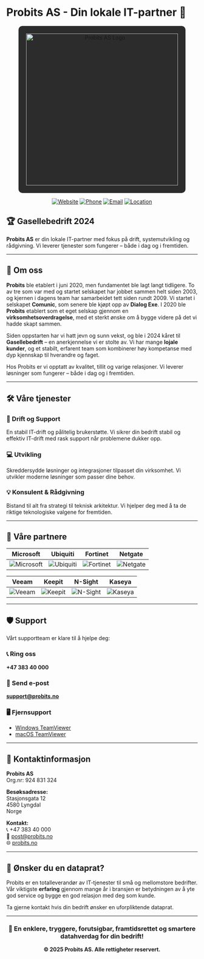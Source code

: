# Probits AS - Din lokale IT-partner 🚀

<div align="center">
  <img src="https://probits.no/pb-logo-full_white_orange.svg" alt="Probits AS Logo" width="400" style="background: #2c2c2c; padding: 20px; border-radius: 10px;">
</div>

<div align="center">
  
[![Website](https://img.shields.io/badge/Website-probits.no-orange?style=for-the-badge&logo=firefox&logoColor=white)](https://probits.no)
[![Phone](https://img.shields.io/badge/Ring_oss-+47_383_40_000-green?style=for-the-badge&logo=phone&logoColor=white)](tel:+4738340000)
[![Email](https://img.shields.io/badge/Email-post@probits.no-blue?style=for-the-badge&logo=gmail&logoColor=white)](mailto:post@probits.no)
[![Location](https://img.shields.io/badge/Lyngdal-Norge-red?style=for-the-badge&logo=googlemaps&logoColor=white)](https://maps.google.com/?q=Stasjonsgata+12,+4580+Lyngdal)

</div>

## 🏆 Gasellebedrift 2024

**Probits AS** er din lokale IT-partner med fokus på drift, systemutvikling og rådgivning. Vi leverer tjenester som fungerer – både i dag og i fremtiden.

---

## 🎯 Om oss

**Probits** ble etablert i juni 2020, men fundamentet ble lagt langt tidligere. To av tre som var med og startet selskapet har jobbet sammen helt siden 2003, og kjernen i dagens team har samarbeidet tett siden rundt 2009. Vi startet i selskapet **Comunic**, som senere ble kjøpt opp av **Dialog Exe**. I 2020 ble **Probits** etablert som et eget selskap gjennom en **virksomhetsoverdragelse**, med et sterkt ønske om å bygge videre på det vi hadde skapt sammen.

Siden oppstarten har vi hatt jevn og sunn vekst, og ble i 2024 kåret til **Gasellebedrift** – en anerkjennelse vi er stolte av. Vi har mange **lojale kunder**, og et stabilt, erfarent team som kombinerer høy kompetanse med dyp kjennskap til hverandre og faget.

Hos Probits er vi opptatt av kvalitet, tillit og varige relasjoner. Vi leverer løsninger som fungerer – både i dag og i fremtiden.

---

## 🛠️ Våre tjenester

### 🔧 Drift og Support
En stabil IT-drift og pålitelig brukerstøtte. Vi sikrer din bedrift stabil og effektiv IT-drift med rask support når problemene dukker opp.

### 💻 Utvikling
Skreddersydde løsninger og integrasjoner tilpasset din virksomhet. Vi utvikler moderne løsninger som passer dine behov.

### 💡 Konsulent & Rådgivning
Bistand til alt fra strategi til teknisk arkitektur. Vi hjelper deg med å ta de riktige teknologiske valgene for fremtiden.

---

## 🤝 Våre partnere

<div align="center">

| Microsoft | Ubiquiti | Fortinet | Netgate |
|:---------:|:--------:|:--------:|:-------:|
| ![Microsoft](https://img.shields.io/badge/Microsoft-0078D4?style=for-the-badge&logo=microsoft&logoColor=white) | ![Ubiquiti](https://img.shields.io/badge/Ubiquiti-0559C9?style=for-the-badge&logo=ubiquiti&logoColor=white) | ![Fortinet](https://img.shields.io/badge/Fortinet-EE3124?style=for-the-badge&logo=fortinet&logoColor=white) | ![Netgate](https://img.shields.io/badge/Netgate-212121?style=for-the-badge&logo=pfsense&logoColor=white) |

| Veeam | Keepit | N-Sight | Kaseya |
|:-----:|:------:|:-------:|:------:|
| ![Veeam](https://img.shields.io/badge/Veeam-00B336?style=for-the-badge&logo=veeam&logoColor=white) | ![Keepit](https://img.shields.io/badge/Keepit-4285F4?style=for-the-badge&logo=google-cloud&logoColor=white) | ![N-Sight](https://img.shields.io/badge/N--Sight-FF6B35?style=for-the-badge&logo=n8n&logoColor=white) | ![Kaseya](https://img.shields.io/badge/Kaseya-1E88E5?style=for-the-badge&logo=kaseya&logoColor=white) |

</div>

---

## 🛡️ Support

Vårt supportteam er klare til å hjelpe deg:

### 📞 Ring oss
**+47 383 40 000**

### 📧 Send e-post
**support@probits.no**

### 🖥️ Fjernsupport
- [Windows TeamViewer](https://download.teamviewer.com/download/TeamViewerQS.exe)
- [macOS TeamViewer](https://download.teamviewer.com/download/TeamViewer.dmg)

---

## 📍 Kontaktinformasjon

**Probits AS**  
Org.nr: 924 831 324

**Besøksadresse:**  
Stasjonsgata 12  
4580 Lyngdal  
Norge

**Kontakt:**  
📞 +47 383 40 000  
📧 post@probits.no  
🌐 [probits.no](https://probits.no)

---

## 💼 Ønsker du en dataprat?

Probits er en totalleverandør av IT-tjenester til små og mellomstore bedrifter. Vår viktigste **erfaring** gjennom mange år i bransjen er betydningen av å yte god service og bygge en god relasjon med deg som kunde.

Ta gjerne kontakt hvis din bedrift ønsker en uforpliktende dataprat.

---

<div align="center">

### 🚀 En enklere, tryggere, forutsigbar, framtidsrettet og smartere datahverdag for din bedrift!

**© 2025 Probits AS. Alle rettigheter reservert.**

</div>
